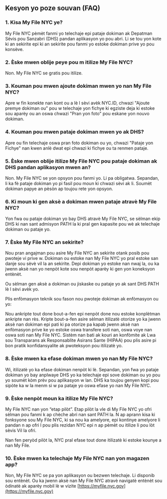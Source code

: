 ## Kesyon yo poze souvan (FAQ)

### 1. Kisa My File NYC ye?

My File NYC pèmèt fanmi yo telechaje epi pataje dokiman ak Depatman Sèvis pou Sanzabri (DHS) pandan aplikasyon yo pou abri. Li se tou yon kote ki an sekirite epi ki an sekirite pou fanmi yo estoke dokiman prive yo pou konsève.

### 2. Èske mwen oblije peye pou m itilize My File NYC?

Non. My File NYC se gratis pou itilize.

### 3. Kouman pou mwen ajoute dokiman mwen yo nan My File NYC?

Apre w fin konekte nan kont ou a lè l sèvi avèk NYC.ID, chwazi "Ajoute premye dokiman ou" pou w telechaje yon fichye ki egziste deja ki estoke sou aparèy ou an oswa chwazi "Pran yon foto" pou eskane yon nouvo dokiman.

### 4. Kouman pou mwen pataje dokiman mwen yo ak DHS?

Apre ou fin telechaje oswa pran foto dokiman ou yo, chwazi "Pataje yon Fichye" nan kwen anlè dwat epi chwazi ki fichye ou ta renmen pataje.

### 5. Èske mwen oblije itilize My File NYC pou pataje dokiman ak DHS pandan aplikasyon mwen an?

Non. My File NYC se yon opsyon pou fanmi yo. Li pa obligatwa. Sepandan, li ka fè pataje dokiman yo pi fasil pou moun ki chwazi sèvi ak li. Soumèt dokiman papye an pèsòn ap toujou rete yon opsyon.

### 6. Ki moun ki gen aksè a dokiman mwen pataje atravè My File NYC?

Yon fwa ou pataje dokiman yo bay DHS atravè My File NYC, se sèlman ekip DHS ki nan sant admisyon PATH la ki pral gen kapasite pou wè ak telechaje dokiman ou pataje yo.

### 7. Èske My File NYC an sekirite?

Nou pran angajman pou asire My File NYC an sekirite otank posib pou pwoteje vi prive w. Dokiman ou estoke nan My File NYC yo pral estoke san danje sou sèvè vil la an sekirite. Depi dokiman yo estoke nan nwaj la, ou ka jwenn aksè nan yo nenpòt kote sou nenpòt aparèy ki gen yon koneksyon entènèt.

Ou sèlman gen aksè a dokiman ou jiskaske ou pataje yo ak sant DHS PATH lè l sèvi avèk yo.

Plis enfòmasyon teknik sou fason nou pwoteje dokiman ak enfòmasyon ou yo:

Nou ankripte tout done bout-a-fen epi nenpòt done nou estoke konplètman ankripte nan rès. Kripte bout-a-fen asire sèlman itilizatè otorize yo ka jwenn aksè nan dokiman epi pati ki pa otorize pa kapab jwenn aksè nan enfòmasyon prive ke yo estoke oswa transfere soti nan, oswa voye nan oswa soti nan My File NYC. Sistèm nan bati ak kouri an konfòmite ak Lwa sou Transparans ak Responsablite Asirans Sante (HIPAA) pou plis asire pi bon pratik konfidansyalite ak pwoteksyon pou itilizatè yo.

### 8. Èske mwen ka efase dokiman mwen yo nan My File NYC?

Wi, itilizatè yo ka efase dokiman nenpòt ki lè. Sepandan, yon fwa yo pataje dokiman yo bay anplwaye DHS yo ka telechaje epi sove dokiman ou yo pou yo soumèt kòm prèv pou aplikasyon w lan. DHS ka toujou genyen kopi pou sipòte ka w la menm si w pa pataje yo oswa efase yo nan My File NYC.

### 9. Èske nenpòt moun ka itilize My File NYC?

My File NYC nan yon “etap pilòt”. Etap pilòt la vle di My File NYC yo ofri sèlman pou fanmi k ap chèche abri nan sant PATH la. N ap aprann kisa ki fonksyone sou My File NYC, ki sa nou ka amelyore, epi kontinye amelyore li pandan n ap ofri l pou plis rezidan NYC epi n ap pèmèt ou itilize li pou lòt sèvis Vil la ofri.

Nan fen peryòd pilòt la, NYC pral efase tout done itilizatè ki estoke kounye a nan My File.

### 10. Èske mwen ka telechaje My File NYC nan yon magazen app?

Non, My File NYC se pa yon aplikasyon ou bezwen telechaje. Li disponib sou entènèt. Ou ka jwenn aksè nan My File NYC atravè navigatè entènèt sou òdinatè ak aparèy mobil lè w vizite [https://myfile.nyc.gov](https://myfile.nyc.gov)